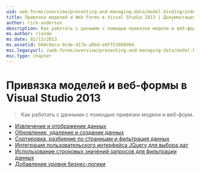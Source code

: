 ```yaml
---
uid: web-forms/overview/presenting-and-managing-data/model-binding/index
title: Привязка моделей и Web Forms в Visual Studio 2013 | Документация Майкрософт
author: rick-anderson
description: Как работать с данными с помощью привязки модели и веб-форм.
ms.author: riande
ms.date: 02/13/2013
ms.assetid: b94c8eca-9cde-417e-a8bd-e0ff53600984
msc.legacyurl: /web-forms/overview/presenting-and-managing-data/model-binding
msc.type: chapter
---
```

<a name="model-binding-and-web-forms-in-visual-studio-2013"></a>Привязка моделей и веб-формы в Visual Studio 2013
====================
> Как работать с данными с помощью привязки модели и веб-форм.


- [Извлечение и отображение данных](retrieving-data.md)
- [Обновление, удаление и создание данных](updating-deleting-and-creating-data.md)
- [Сортировка, разбиение по страницам и фильтрация данных](sorting-paging-and-filtering-data.md)
- [Интеграция пользовательского интерфейса JQuery для выбора дат](integrating-jquery-ui.md)
- [Использование строковых значений запросов для фильтрации данных](using-query-string-values-to-retrieve-data.md)
- [Добавление уровня бизнес-логики](adding-business-logic-layer.md)
